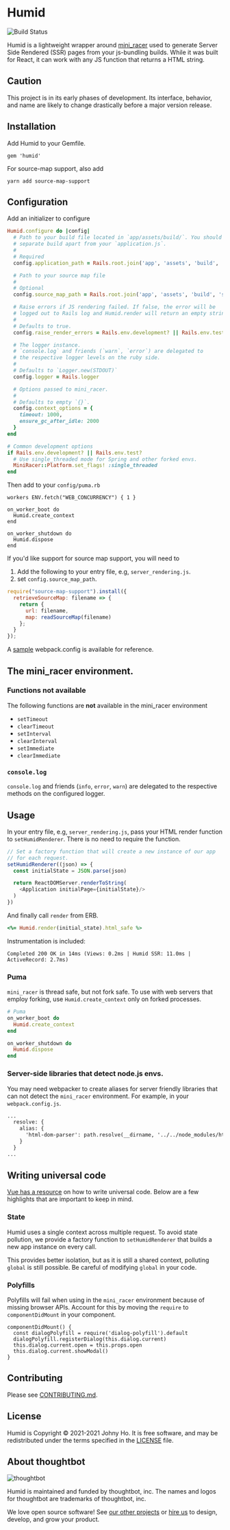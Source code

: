 # Humid

![Build Status](https://github.com/thoughtbot/humid/actions/workflows/build.yml/badge.svg?branch=main)

Humid is a lightweight wrapper around [mini_racer] used to generate Server
Side Rendered (SSR) pages from your js-bundling builds. While it was built
for React, it can work with any JS function that returns a HTML string.

## Caution

This project is in its early phases of development. Its interface,
behavior, and name are likely to change drastically before a major version
release.

## Installation

Add Humid to your Gemfile.

```
gem 'humid'
```

For source-map support, also add

```
yarn add source-map-support
```


## Configuration

Add an initializer to configure

```ruby
Humid.configure do |config|
  # Path to your build file located in `app/assets/build/`. You should use a
  # separate build apart from your `application.js`.
  #
  # Required
  config.application_path = Rails.root.join('app', 'assets', 'build', 'server_rendering.js')

  # Path to your source map file
  #
  # Optional
  config.source_map_path = Rails.root.join('app', 'assets', 'build', 'server_rendering.js.map')

  # Raise errors if JS rendering failed. If false, the error will be
  # logged out to Rails log and Humid.render will return an empty string
  #
  # Defaults to true.
  config.raise_render_errors = Rails.env.development? || Rails.env.test?

  # The logger instance.
  # `console.log` and friends (`warn`, `error`) are delegated to
  # the respective logger levels on the ruby side.
  #
  # Defaults to `Logger.new(STDOUT)`
  config.logger = Rails.logger

  # Options passed to mini_racer.
  #
  # Defaults to empty `{}`.
  config.context_options = {
    timeout: 1000,
    ensure_gc_after_idle: 2000
  }
end

# Common development options
if Rails.env.development? || Rails.env.test?
  # Use single_threaded mode for Spring and other forked envs.
  MiniRacer::Platform.set_flags! :single_threaded
end
```

Then add to your `config/puma.rb`

```
workers ENV.fetch("WEB_CONCURRENCY") { 1 }

on_worker_boot do
  Humid.create_context
end

on_worker_shutdown do
  Humid.dispose
end
```

If you'd like support for source map support, you will need to
1. Add the following to your entry file, e.g, `server_rendering.js`.
2. set `config.source_map_path`.

```javascript
require("source-map-support").install({
  retrieveSourceMap: filename => {
    return {
      url: filename,
      map: readSourceMap(filename)
    };
  }
});
```
A [sample] webpack.config is available for reference.

## The mini_racer environment.

### Functions not available

The following functions are **not** available in the mini_racer environment

- `setTimeout`
- `clearTimeout`
- `setInterval`
- `clearInterval`
- `setImmediate`
- `clearImmediate`

### `console.log`

`console.log` and friends (`info`, `error`, `warn`) are delegated to the
respective methods on the configured logger.

## Usage

In your entry file, e.g, `server_rendering.js`, pass your HTML render function
to `setHumidRenderer`. There is no need to require the function.

```javascript
// Set a factory function that will create a new instance of our app
// for each request.
setHumidRenderer((json) => {
  const initialState = JSON.parse(json)

  return ReactDOMServer.renderToString(
    <Application initialPage={initialState}/>
  )
})
```

And finally call `render` from ERB.

```ruby
<%= Humid.render(initial_state).html_safe %>
```

Instrumentation is included:

```
Completed 200 OK in 14ms (Views: 0.2ms | Humid SSR: 11.0ms | ActiveRecord: 2.7ms)
```

### Puma

`mini_racer` is thread safe, but not fork safe. To use with web servers that
employ forking, use `Humid.create_context` only on forked processes.

```ruby
# Puma
on_worker_boot do
  Humid.create_context
end

on_worker_shutdown do
  Humid.dispose
end
```

### Server-side libraries that detect node.js envs.
You may need webpacker to create aliases for server friendly libraries that can
not detect the `mini_racer` environment. For example, in your `webpack.config.js`.

```diff
...
  resolve: {
    alias: {
      'html-dom-parser': path.resolve(__dirname, '../../node_modules/html-dom-parser/lib/html-to-dom-server')
    }
  }
...
```

## Writing universal code
[Vue has a resource][vue_ssr] on how to write universal code. Below
are a few highlights that are important to keep in mind.

### State

Humid uses a single context across multiple request. To avoid state pollution, we
provide a factory function to `setHumidRenderer` that builds a new app instance on
every call.

This provides better isolation, but as it is still a shared context, polluting
`global` is still possible. Be careful of modifying `global` in your code.

### Polyfills

Polyfills will fail when using in the `mini_racer` environment because of missing
browser APIs. Account for this by moving the `require` to `componentDidMount`
in your component.

```
componentDidMount() {
  const dialogPolyfill = require('dialog-polyfill').default
  dialogPolyfill.registerDialog(this.dialog.current)
  this.dialog.current.open = this.props.open
  this.dialog.current.showModal()
}
```

## Contributing

Please see [CONTRIBUTING.md](/CONTRIBUTING.md).

## License

Humid is Copyright © 2021-2021 Johny Ho.
It is free software, and may be redistributed under the terms specified in the
[LICENSE](/LICENSE.md) file.

## About thoughtbot

![thoughtbot](https://thoughtbot.com/brand_assets/93:44.svg)

Humid is maintained and funded by thoughtbot, inc.
The names and logos for thoughtbot are trademarks of thoughtbot, inc.

We love open source software!
See [our other projects][community] or
[hire us][hire] to design, develop, and grow your product.

[community]: https://thoughtbot.com/community?utm_source=github
[hire]: https://thoughtbot.com?utm_source=github
[mini_racer]: https://github.com/rubyjs/mini_racer
[vue_ssr]: https://ssr.vuejs.org/
[sample]: ./webpack.config.js
